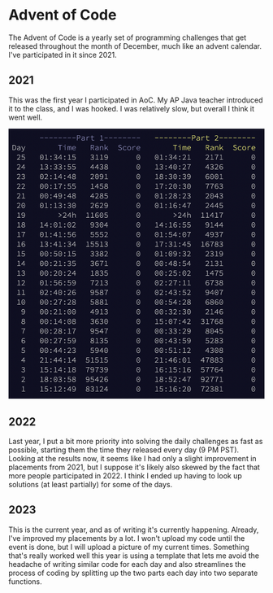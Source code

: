 # Advent of Code
The Advent of Code is a yearly set of programming challenges that get released throughout the month of December, much like an advent calendar. I've participated in it since 2021.

## 2021
This was the first year I participated in AoC. My AP Java teacher introduced it to the class, and I was hooked. I was relatively slow, but overall I think it went well.

![alt text](https://github.com/HugoIngelsson/HI_GeneralProjects/blob/main/Advent%20of%20Code/images/2021.png?raw=true)

## 2022
Last year, I put a bit more priority into solving the daily challenges as fast as possible, starting them the time they released every day (9 PM PST). Looking at the results now, it seems like I had only a slight improvement in placements from 2021, but I suppose it's likely also skewed by the fact that more people participated in 2022. I think I ended up having to look up solutions (at least partially) for some of the days.

## 2023
This is the current year, and as of writing it's currently happening. Already, I've improved my placements by a lot. I won't upload my code until the event is done, but I will upload a picture of my current times. Something that's really worked well this year is using a template that lets me avoid the headache of writing similar code for each day and also streamlines the process of coding by splitting up the two parts each day into two separate functions.
